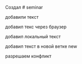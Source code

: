 ﻿Создал # seminar

добавили текст

добавил текс через браузер

добавил локальный текст

добавил текст в новой ветке new

разрешаем конфликт

